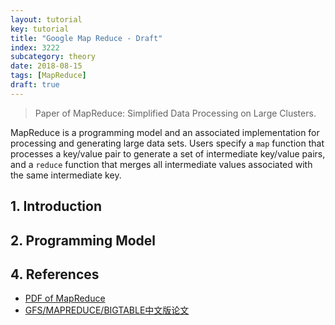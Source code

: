 ```yaml
---
layout: tutorial
key: tutorial
title: "Google Map Reduce - Draft"
index: 3222
subcategory: theory
date: 2018-08-15
tags: [MapReduce]
draft: true
---
```


> Paper of MapReduce: Simplified Data Processing on Large Clusters.

MapReduce is a programming model and an associated implementation for processing and generating large data sets. Users specify a `map` function that processes a key/value pair to generate a set of intermediate key/value pairs, and a `reduce` function that merges all intermediate
values associated with the same intermediate key.

## 1. Introduction
## 2. Programming Model


## 4. References
* [PDF of MapReduce](https://static.googleusercontent.com/media/research.google.com/en//archive/mapreduce-osdi04.pdf)
* [GFS/MAPREDUCE/BIGTABLE中文版论文](http://blog.bizcloudsoft.com/?p=292)
